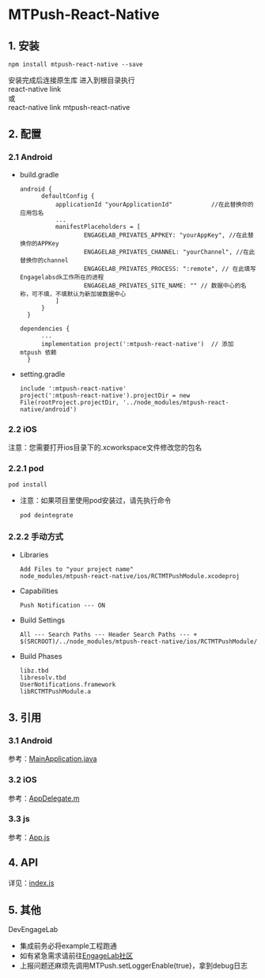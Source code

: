 # MTPush-React-Native

## 1. 安装

```
npm install mtpush-react-native --save
```

安装完成后连接原生库
进入到根目录执行<br/>
react-native link<br/>
或<br/>
react-native link mtpush-react-native<br/>

## 2. 配置

### 2.1 Android

* build.gradle

  ```
  android {
        defaultConfig {
            applicationId "yourApplicationId"           //在此替换你的应用包名
            ...
            manifestPlaceholders = [
                    ENGAGELAB_PRIVATES_APPKEY: "yourAppKey", //在此替换你的APPKey
                    ENGAGELAB_PRIVATES_CHANNEL: "yourChannel", //在此替换你的channel
                    ENGAGELAB_PRIVATES_PROCESS: ":remote", // 在此填写Engagelabsdk工作所在的进程
                    ENGAGELAB_PRIVATES_SITE_NAME: "" // 数据中心的名称，可不填，不填默认为新加坡数据中心
            ]
        }
    }
  ```

  ```
  dependencies {
        ...
        implementation project(':mtpush-react-native')  // 添加 mtpush 依赖
    }
  ```

* setting.gradle

  ```
  include ':mtpush-react-native'
  project(':mtpush-react-native').projectDir = new File(rootProject.projectDir, '../node_modules/mtpush-react-native/android')
  ```


### 2.2 iOS
注意：您需要打开ios目录下的.xcworkspace文件修改您的包名

### 2.2.1 pod

```
pod install
```

* 注意：如果项目里使用pod安装过，请先执行命令

  ```
  pod deintegrate
  ```

### 2.2.2 手动方式

* Libraries

  ```
  Add Files to "your project name"
  node_modules/mtpush-react-native/ios/RCTMTPushModule.xcodeproj
  ```

* Capabilities

  ```
  Push Notification --- ON
  ```

* Build Settings

  ```
  All --- Search Paths --- Header Search Paths --- +
  $(SRCROOT)/../node_modules/mtpush-react-native/ios/RCTMTPushModule/
  ```

* Build Phases

  ```
  libz.tbd
  libresolv.tbd
  UserNotifications.framework
  libRCTMTPushModule.a
  ```

## 3. 引用

### 3.1 Android

参考：[MainApplication.java](https://github.com/DevEngageLab/push-rectnative-plugin/tree/master/example/android/app/src/main/java/com/example/MainApplication.java)

### 3.2 iOS

参考：[AppDelegate.m](https://github.com/DevEngageLab/push-rectnative-plugin/tree/master/example/ios/example/AppDelegate.m) 

### 3.3 js

参考：[App.js](https://github.com/DevEngageLab/push-rectnative-plugin/blob/main/example/App.js) 

## 4. API

详见：[index.js](https://github.com/DevEngageLab/push-rectnative-plugin/blob/master/index.js)

## 5.  其他
DevEngageLab
* 集成前务必将example工程跑通
* 如有紧急需求请前往[EngageLab社区](https://www.engagelab.com/)
* 上报问题还麻烦先调用MTPush.setLoggerEnable(true}，拿到debug日志

 


